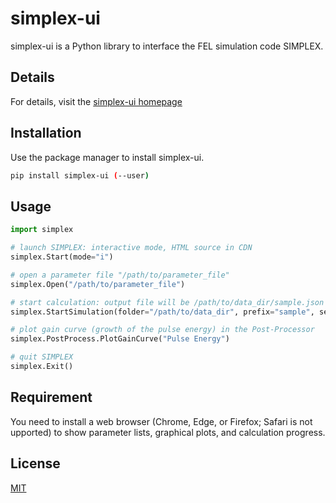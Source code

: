 # simplex-ui

simplex-ui is a Python library to interface the FEL simulation code SIMPLEX.

## Details

For details, visit the [simplex-ui homepage](https://spectrax.org/simplex/app/3.2/python/docs/)

## Installation

Use the package manager to install simplex-ui.

```bash
pip install simplex-ui (--user)
```

## Usage

```python
import simplex

# launch SIMPLEX: interactive mode, HTML source in CDN
simplex.Start(mode="i")

# open a parameter file "/path/to/parameter_file"
simplex.Open("/path/to/parameter_file")

# start calculation: output file will be /path/to/data_dir/sample.json
simplex.StartSimulation(folder="/path/to/data_dir", prefix="sample", serial=-1)

# plot gain curve (growth of the pulse energy) in the Post-Processor
simplex.PostProcess.PlotGainCurve("Pulse Energy")

# quit SIMPLEX
simplex.Exit()
```

## Requirement
You need to install a web browser (Chrome, Edge, or Firefox; Safari is not upported) to show parameter lists, graphical plots, and calculation progress. 

## License

[MIT](https://choosealicense.com/licenses/mit/)